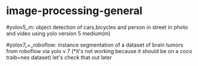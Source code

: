 # image-processing-general


#yolov5_m:
object detection of cars,bicycles and person in street in photo and video using yolo version 5 medium(m)

#yolov7_+_roboflow:
instance segmentation of a dataset of brain tumors from roboflow via yolo v 7 (*it's not working because it should be on a coco traib=nes dataset)
let's check that out later
